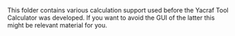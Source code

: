 This folder contains various calculation support used before the Yacraf Tool Calculator was developed. If you want to avoid the GUI of the latter this might be relevant material for you. 
